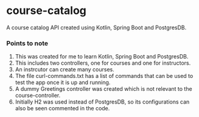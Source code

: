 # course-catalog

A course catalog API created using Kotlin, Spring Boot and PostgresDB.

### Points to note

1. This was created for me to learn Kotlin, Spring Boot and PostgresDB.
2. This includes two controllers, one for courses and one for instructors.
3. An instrcutor can create many courses.
4. The file curl-commands.txt has a list of commands that can be used to test the app once it is up and running.
5. A dummy Greetings controller was created which is not relevant to the course-controller.
6. Initially H2 was used instead of PostgresDB, so its configurations can also be seen commented in the code.
